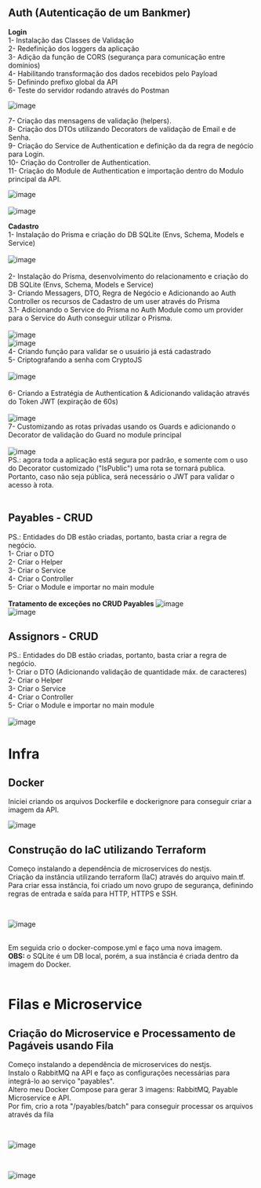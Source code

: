 ## Auth (Autenticação de um Bankmer)

<strong>Login</strong> </br> 
1- Instalação das Classes de Validação </br>
2- Redefinição dos loggers da aplicação </br>
3- Adição da função de CORS (segurança para comunicação entre domínios) </br>
4- Habilitando transformação dos dados recebidos pelo Payload </br>
5- Definindo prefixo global da API </br>
6- Teste do servidor rodando através do Postman </br>

![image](https://user-images.githubusercontent.com/90586912/221385143-8b4bb54c-2449-41ee-9c53-666b5808bc56.png) </br>

7- Criação das mensagens de validação (helpers). </br>
8- Criação dos DTOs utilizando Decorators de validação de Email e de Senha. </br>
9- Criação do Service de Authentication e definição da da regra de negócio para Login. </br>
10- Criação do Controller de Authentication. </br>
11- Criação do Module de Authentication e importação dentro do Modulo principal da API. </br>

![image](https://user-images.githubusercontent.com/90586912/221418106-715b8c75-70ad-4041-ba91-fe82abf61aba.png)
</br> 
</br> 
![image](https://user-images.githubusercontent.com/90586912/221418130-2722f614-0e28-45da-9907-bd5d8af3fbef.png)
</br> 

<strong>Cadastro</strong> </br> 
1- Instalação do Prisma e criação do DB SQLite (Envs, Schema, Models e Service) </br>
</br> 
![image](https://user-images.githubusercontent.com/90586912/221434463-18f443d6-2def-4cdd-822d-dafb8fe2a1fb.png) </br> 
</br> 
2- Instalação do Prisma, desenvolvimento do relacionamento e criação do DB SQLite (Envs, Schema, Models e Service) </br>
3- Criando Messagers, DTO, Regra de Negócio e Adicionando ao Auth Controller os recursos de Cadastro de um user através do Prisma </br>
3.1- Adicionando o Service do Prisma no Auth Module como um provider para o Service do Auth conseguir utilizar o Prisma. </br>
</br>
![image](https://user-images.githubusercontent.com/90586912/221436166-82ead0bd-f20f-49cc-91fe-ac2db6e85ec3.png)
</br>
![image](https://user-images.githubusercontent.com/90586912/221436501-f90a74cf-4797-402b-b819-9621d5f305d8.png)
</br>
4- Criando função para validar se o usuário já está cadastrado </br>
5- Criptografando a senha com CryptoJS </br>
</br>
![image](https://user-images.githubusercontent.com/90586912/221438054-ed9a7894-a15c-479f-b4f2-1d66cb6cc493.png) </br>
</br>
6- Criando a Estratégia de Authentication & Adicionando validação através do Token JWT (expiração de 60s) </br>
</br>
![image](https://user-images.githubusercontent.com/90586912/221452894-01854b34-958d-419b-8da5-92158bc34b5c.png)
</br>
7- Customizando as rotas privadas usando os Guards e adicionando o Decorator de validação do Guard no module principal </br>
</br>
![image](https://user-images.githubusercontent.com/90586912/221457257-abfc61c3-e266-4d67-bc9e-487a888ad8eb.png)
</br>
PS.: agora toda a aplicação está segura por padrão, e somente com o uso do Decorator customizado ("IsPublic") uma rota se tornará publica. Portanto, caso não seja pública, será necessário o JWT para validar o acesso à rota. </br>
</br>

## Payables - CRUD
PS.: Entidades do DB estão criadas, portanto, basta criar a regra de negócio. </br>
1- Criar o DTO </br>
2- Criar o Helper </br>
3- Criar o Service  </br>
4- Criar o Controller </br>
5- Criar o Module e importar no main module </br>
</br>
<strong>Tratamento de exceções no CRUD Payables</strong>
![image](https://user-images.githubusercontent.com/90586912/221611768-1e37b48d-e55c-4536-8176-d7d7ae662f77.png)
</br>
![image](https://user-images.githubusercontent.com/90586912/221621231-bff5f5fb-6291-41db-a8e0-8d42c3dcae20.png)
</br>

## Assignors - CRUD
PS.: Entidades do DB estão criadas, portanto, basta criar a regra de negócio. </br>
1- Criar o DTO (Adicionando validação de quantidade máx. de caracteres) </br>
2- Criar o Helper </br>
3- Criar o Service  </br>
4- Criar o Controller </br>
5- Criar o Module e importar no main module </br>
</br>
![image](https://user-images.githubusercontent.com/90586912/221621498-30a77b56-f8af-4a78-9ea5-d7de78659842.png)
</br>

<h1>Infra</h1>

## Docker
Iniciei criando os arquivos Dockerfile e dockerignore para conseguir criar a imagem da API. </br>

![image](https://user-images.githubusercontent.com/90586912/222936202-173914e9-e760-4ef2-9b26-68cbbd1f57bf.png)
</br>

## Construção do IaC utilizando Terraform
Começo instalando a dependência de microservices do nestjs. </br>
Criação da instância utilizando terraform (IaC) através do arquivo main.tf. </br>
Para criar essa instância, foi criado um novo grupo de segurança, definindo regras de entrada e saída para HTTP, HTTPS e SSH.  </br>

</br>

![image](https://user-images.githubusercontent.com/90586912/222992287-64b48917-06b3-46f4-bb78-d58932863e21.png)</br>
</br>

Em seguida crio o docker-compose.yml e faço uma nova imagem. </br>
<strong>OBS:</strong> o SQLite é um DB local, porém, a sua instância é criada dentro da imagem do Docker. </br>
</br>

<h1>Filas e Microservice</h1>

## Criação do Microservice e Processamento de Pagáveis usando Fila
Começo instalando a dependência de microservices do nestjs. </br>
Instalo o RabbitMQ na API e faço as configurações necessárias para integrá-lo ao serviço "payables". </br>
Altero meu Docker Compose para gerar 3 imagens: RabbitMQ, Payable Microservice e API. </br>
Por fim, crio a rota "/payables/batch" para conseguir processar os arquivos através da fila </br>

</br>

![image](https://user-images.githubusercontent.com/90586912/222968233-92f7de4a-c8cd-4bfa-a8b4-01f16bc93527.png)
</br>

</br>

![image](https://user-images.githubusercontent.com/90586912/222992406-8db1b1e6-fb24-4f7d-a267-2e63dbbb5b46.png)
</br>






